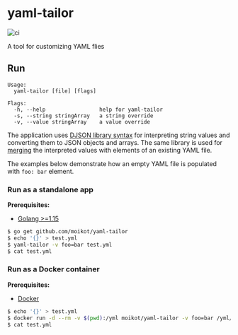 # yaml-tailor
![ci](https://github.com/moikot/yaml-tailor/workflows/ci/badge.svg)

A tool for customizing YAML flies

## Run

```
Usage:
  yaml-tailor [file] [flags]

Flags:
  -h, --help                 help for yaml-tailor
  -s, --string stringArray   a string override
  -v, --value stringArray    a value override
```

The application uses [DJSON library syntax](https://github.com/moikot/djson#syntax) for interpreting string values and converting them to JSON objects and arrays. The same library
is used for [merging](https://github.com/moikot/djson#merging) the interpreted values with 
elements of an existing YAML file.

The examples below demonstrate how an empty YAML file is populated with `foo: bar` element. 

### Run as a standalone app

**Prerequisites:**
  * [Golang >=1.15](https://golang.org/doc/install)

```bash
$ go get github.com/moikot/yaml-tailor
$ echo '{}' > test.yml
$ yaml-tailor -v foo=bar test.yml
$ cat test.yml
```

### Run as a Docker container

**Prerequisites:**
  * [Docker](https://docs.docker.com/get-docker/)

```bash
$ echo '{}' > test.yml
$ docker run -d --rm -v $(pwd):/yml moikot/yaml-tailor -v foo=bar /yml/test.yml
$ cat test.yml
```
